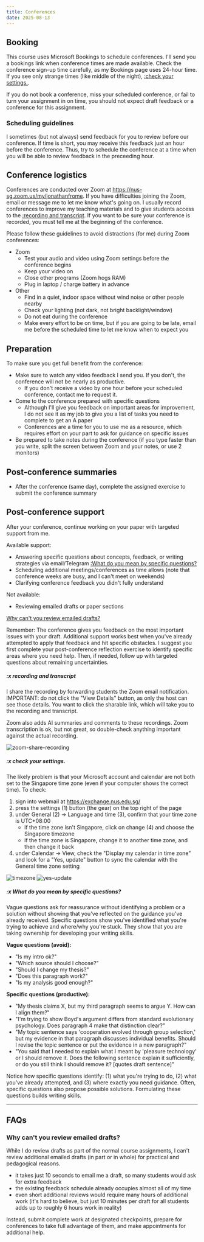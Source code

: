 ```yaml
---
title: Conferences
date: 2025-08-13
---
```

## Booking

This course uses Microsoft Bookings to schedule conferences. I'll send you a bookings link when conference times are made available.  Check the conference sign-up time carefully, as my Bookings page uses 24-hour time. If you see only strange times (like middle of the night), [:check your settings.](#x-checkyoursettings).

If you do not book a conference, miss your scheduled conference, or fail to turn your assignment in on time, you should not expect draft feedback or a conference for this assignment.

### Scheduling guidelines

I sometimes (but not always) send feedback for you to review before our conference. If time is short, you may receive this feedback just an hour before the conference. Thus, try to schedule the conference at a time when you will be able to review feedback in the preceeding hour.

## Conference logistics

Conferences are conducted over Zoom at <https://nus-sg.zoom.us/my/jonathanfrome>. If you have difficulties joining the Zoom, email or message me to let me know what's going on. I usually record conferences to improve my teaching materials and to give students access to the [:recording and transcript](#x-recordingandtranscript). If you want to be sure your conference is recorded, you must tell me at the beginning of the conference.

Please follow these guidelines to avoid distractions (for me) during Zoom conferences:

- Zoom
    - Test your audio and video using Zoom settings before the conference begins
    - Keep your video on
    - Close other programs (Zoom hogs RAM)
    - Plug in laptop / charge battery in advance
- Other
    - Find in a quiet, indoor space without wind noise or other people nearby
    - Check your lighting (not dark, not bright backlight/window)
    - Do not eat during the conference
    - Make every effort to be on time, but if you are going to be late, email me before the scheduled time to let me know when to expect you

## Preparation

To make sure you get full benefit from the conference:

- Make sure to watch any video feedback I send you. If you don't, the conference will not be nearly as productive.
    - If you don't receive a video by one hour before your scheduled conference, contact me to request it.
- Come to the conference prepared with specific questions
    - Although I'll give you feedback on important areas for improvement, I do not see it as my job to give you a list of tasks you need to complete to get an A paper
    - Conferences are a time for you to use me as a resource, which requires effort on your part to ask for guidance on specific issues
- Be prepared to take notes during the conference (if you type faster than you write, split the screen between Zoom and your notes, or use 2 monitors)

## Post-conference summaries

- After the conference (same day), complete the assigned exercise to submit the conference summary

## Post-conference support

After your conference, continue working on your paper with targeted support from me.

Available support:

- Answering specific questions about concepts, feedback, or writing strategies via email/Telegram <span class="smaller-text"> [:What do you mean by specific questions?](#x-what-do-you-mean-by-specific-questions) </span>
- Scheduling additional meetings/conferences as time allows (note that conference weeks are busy, and I can't meet on weekends)
- Clarifying conference feedback you didn't fully understand

Not available:

- Reviewing emailed drafts or paper sections

[Why can't you review emailed drafts?](/course-ntw2029/course-info/conferences/#why-cant-you-review-emailed-drafts)

Remember: The conference gives you feedback on the most important issues with your draft. Additional support works best when you've already attempted to apply that feedback and hit specific obstacles. I suggest you first complete your post-conference reflection exercise to identify specific areas where you need help. Then, if needed, follow up with targeted questions about remaining uncertainties.

##### :x recording and transcript

I share the recording by forwarding students the Zoom email notification. IMPORTANT: do not click the "View Details" button, as only the host can see those details. You want to click the sharable link, which will take you to the recording and transcript.

Zoom also adds AI summaries and comments to these recordings. Zoom transcription is ok, but not great, so double-check anything important against the actual recording.

![zoom-share-recording](/images/zoom_share_recording.png)

##### :x check your settings.

The likely problem is that your Microsoft account and calendar are not both set to the Singapore time zone (even if your computer shows the correct time). To check:

1. sign into webmail at https://exchange.nus.edu.sg/
2. press the settings (1) button (the gear) on the top right of the page
3. under General (2) → Language and time (3), confirm that your time zone is UTC+08:00
   - if the time zone isn't Singapore, click on change (4) and choose the Singapore timezone
   - if the time zone is Singapore, change it to another time zone, and then change it back
4. under Calendar → View, check the "Display my calendar in time zone" and look for a "Yes, update" button to sync the calendar with the General time zone setting

![timezone](/images/timezone.png)
![yes-update](/images/yes-update.png)

##### :x What do you mean by specific questions?

Vague questions ask for reassurance without identifying a problem or a solution without showing that you've reflected on the guidance you've already received. Specific questions show you've identified what you're trying to achieve and where/why you're stuck. They show that you are taking ownership for developing your writing skills.

**Vague questions (avoid):**

- "Is my intro ok?"
- "Which source should I choose?"
- "Should I change my thesis?"
- "Does this paragraph work?"
- "Is my analysis good enough?"

**Specific questions (productive):**

- "My thesis claims X, but my third paragraph seems to argue Y. How can I align them?"
- "I'm trying to show Boyd's argument differs from standard evolutionary psychology. Does paragraph 4 make that distinction clear?"
- "My topic sentence says 'cooperation evolved through group selection,' but my evidence in that paragraph discusses individual benefits. Should I revise the topic sentence or put the evidence in a new paragraph?"
- "You said that I needed to explain what I meant by 'pleasure technology' or I should remove it. Does the following sentence explain it sufficiently, or do you still think I should remove it? [quotes draft sentence]"

Notice how specific questions identify: (1) what you're trying to do, (2) what you've already attempted, and (3) where exactly you need guidance. Often, specific questions also propose possible solutions. Formulating these questions builds writing skills.

---

## FAQs

### Why can't you review emailed drafts?

While I do review drafts as part of the normal course assignments, I can't review additional emailed drafts (in part or in whole) for practical and pedagogical reasons.

- it takes just 10 seconds to email me a draft, so many students would ask for extra feedback
- the existing feedback schedule already occupies almost all of my time
- even short additional reviews would require many hours of additional work (it's hard to believe, but just 10 minutes per draft for all students adds up to roughly 6 hours work in reality)

Instead, submit complete work at designated checkpoints, prepare for conferences to take full advantage of them, and make appointments for additional help.

